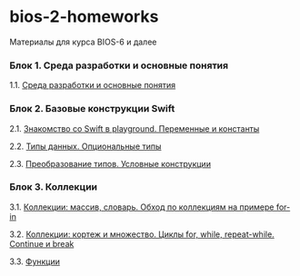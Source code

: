 # bios-2-homeworks

Материалы для курса BIOS-6 и далее

### Блок 1. Среда разработки и основные понятия

1.1. [Среда разработки и основные понятия](./1.1/README.md)


### Блок 2. Базовые конструкции Swift

2.1. [Знакомство со Swift в playground. Переменные и константы](./2.1/README.md)

2.2. [Типы данных. Опциональные типы](./2.2/README.md)

2.3. [Преобразование типов. Условные конструкции](./2.3/README.md)



### Блок 3. Коллекции

3.1. [Коллекции: массив, словарь. Обход по коллекциям на примере for-in](./3.1/README.md)

3.2. [Коллекции: кортеж и множество. Циклы for, while, repeat-while. Continue и break](./3.2/README.md)

3.3. [Функции](./3.3/README.md)
